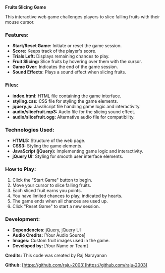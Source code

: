 **Fruits Slicing Game**

This interactive web game challenges players to slice falling fruits with their mouse cursor.

### Features:

- **Start/Reset Game:** Initiate or reset the game session.
- **Score:** Keeps track of the player's score.
- **Trials Left:** Displays remaining chances to play.
- **Fruit Slicing:** Slice fruits by hovering over them with the cursor.
- **Game Over:** Indicates the end of the game session.
- **Sound Effects:** Plays a sound effect when slicing fruits.

### Files:

- **index.html:** HTML file containing the game interface.
- **styling.css:** CSS file for styling the game elements.
- **jquery.js:** JavaScript file handling game logic and interactivity.
- **audio/slicefruit.mp3:** Audio file for the slicing sound effect.
- **audio/slicefruit.ogg:** Alternative audio file for compatibility.

### Technologies Used:

- **HTML5:** Structure of the web page.
- **CSS3:** Styling the game elements.
- **JavaScript (jQuery):** Implementing game logic and interactivity.
- **jQuery UI:** Styling for smooth user interface elements.

### How to Play:

1. Click the "Start Game" button to begin.
2. Move your cursor to slice falling fruits.
3. Each sliced fruit earns you points.
4. You have limited chances to play, indicated by hearts.
5. The game ends when all chances are used up.
6. Click "Reset Game" to start a new session.

### Development:

- **Dependencies:** jQuery, jQuery UI
- **Audio Credits:** [Your Audio Source]
- **Images:** Custom fruit images used in the game.
- **Developed by:** [Your Name or Team]

**Credits:**
This code was created by Raj Narayanan

**Github:**
[https://github.com/raju-2003](https://github.com/raju-2003)
